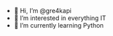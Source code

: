 - 👋 Hi, I’m @gre4kapi
- 👀 I’m interested in everything IT
- 🌱 I’m currently learning Python

<!---
gre4kapi/gre4kapi is a ✨ special ✨ repository because its `README.md` (this file) appears on your GitHub profile.
You can click the Preview link to take a look at your changes.
--->
